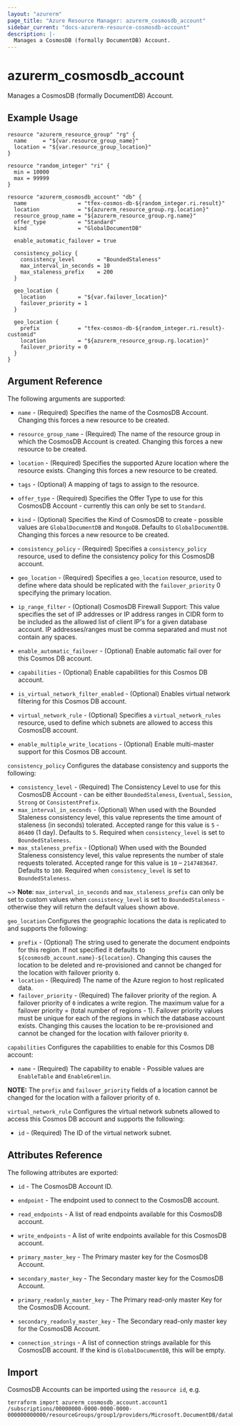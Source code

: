 ```yaml
---
layout: "azurerm"
page_title: "Azure Resource Manager: azurerm_cosmosdb_account"
sidebar_current: "docs-azurerm-resource-cosmosdb-account"
description: |-
  Manages a CosmosDB (formally DocumentDB) Account.
---
```


# azurerm_cosmosdb_account

Manages a CosmosDB (formally DocumentDB) Account.

## Example Usage

```hcl
resource "azurerm_resource_group" "rg" {
  name     = "${var.resource_group_name}"
  location = "${var.resource_group_location}"
}

resource "random_integer" "ri" {
  min = 10000
  max = 99999
}

resource "azurerm_cosmosdb_account" "db" {
  name                = "tfex-cosmos-db-${random_integer.ri.result}"
  location            = "${azurerm_resource_group.rg.location}"
  resource_group_name = "${azurerm_resource_group.rg.name}"
  offer_type          = "Standard"
  kind                = "GlobalDocumentDB"

  enable_automatic_failover = true

  consistency_policy {
    consistency_level       = "BoundedStaleness"
    max_interval_in_seconds = 10
    max_staleness_prefix    = 200
  }

  geo_location {
    location          = "${var.failover_location}"
    failover_priority = 1
  }

  geo_location {
    prefix            = "tfex-cosmos-db-${random_integer.ri.result}-customid"
    location          = "${azurerm_resource_group.rg.location}"
    failover_priority = 0
  }
}
```

## Argument Reference

The following arguments are supported:

* `name` - (Required) Specifies the name of the CosmosDB Account. Changing this forces a new resource to be created.

* `resource_group_name` - (Required) The name of the resource group in which the CosmosDB Account is created. Changing this forces a new resource to be created.

* `location` - (Required) Specifies the supported Azure location where the resource exists. Changing this forces a new resource to be created.

* `tags` - (Optional) A mapping of tags to assign to the resource.

* `offer_type` - (Required) Specifies the Offer Type to use for this CosmosDB Account - currently this can only be set to `Standard`.

* `kind` - (Optional) Specifies the Kind of CosmosDB to create - possible values are `GlobalDocumentDB` and `MongoDB`. Defaults to `GlobalDocumentDB`. Changing this forces a new resource to be created.

* `consistency_policy` - (Required) Specifies a `consistency_policy` resource, used to define the consistency policy for this CosmosDB account.

* `geo_location` - (Required) Specifies a `geo_location` resource, used to define where data should be replicated with the `failover_priority` 0 specifying the primary location.

* `ip_range_filter` - (Optional) CosmosDB Firewall Support: This value specifies the set of IP addresses or IP address ranges in CIDR form to be included as the allowed list of client IP's for a given database account. IP addresses/ranges must be comma separated and must not contain any spaces.

* `enable_automatic_failover` - (Optional) Enable automatic fail over for this Cosmos DB account.

* `capabilities` - (Optional) Enable capabilities for this Cosmos DB account.

* `is_virtual_network_filter_enabled` - (Optional) Enables virtual network filtering for this Cosmos DB account.

* `virtual_network_rule` - (Optional) Specifies a `virtual_network_rules` resource, used to define which subnets are allowed to access this CosmosDB account.

* `enable_multiple_write_locations` - (Optional) Enable multi-master support for this Cosmos DB account.

`consistency_policy` Configures the database consistency and supports the following:

* `consistency_level` - (Required) The Consistency Level to use for this CosmosDB Account - can be either `BoundedStaleness`, `Eventual`, `Session`, `Strong` or `ConsistentPrefix`.
* `max_interval_in_seconds` - (Optional) When used with the Bounded Staleness consistency level, this value represents the time amount of staleness (in seconds) tolerated. Accepted range for this value is `5` - `86400` (1 day). Defaults to `5`. Required when `consistency_level` is set to `BoundedStaleness`.
* `max_staleness_prefix` - (Optional) When used with the Bounded Staleness consistency level, this value represents the number of stale requests tolerated. Accepted range for this value is `10` – `2147483647`. Defaults to `100`. Required when `consistency_level` is set to `BoundedStaleness`.

~> **Note**: `max_interval_in_seconds` and `max_staleness_prefix` can only be set to custom values when `consistency_level` is set to `BoundedStaleness` - otherwise they will return the default values shown above.

`geo_location` Configures the geographic locations the data is replicated to and supports the following:

* `prefix` - (Optional) The string used to generate the document endpoints for this region. If not specified it defaults to `${cosmosdb_account.name}-${location}`. Changing this causes the location to be deleted and re-provisioned and cannot be changed for the location with failover priority `0`.
* `location` - (Required) The name of the Azure region to host replicated data.
* `failover_priority` - (Required) The failover priority of the region. A failover priority of `0` indicates a write region. The maximum value for a failover priority = (total number of regions - 1). Failover priority values must be unique for each of the regions in which the database account exists. Changing this causes the location to be re-provisioned and cannot be changed for the location with failover priority `0`.

`capabilities` Configures the capabilities to enable for this Cosmos DB account:

* `name` - (Required) The capability to enable - Possible values are `EnableTable` and `EnableGremlin`.

**NOTE:** The `prefix` and `failover_priority` fields of a location cannot be changed for the location with a failover priority of `0`.

`virtual_network_rule` Configures the virtual network subnets allowed to access this Cosmos DB account and supports the following:

* `id` - (Required) The ID of the virtual network subnet.

## Attributes Reference

The following attributes are exported:

* `id` - The CosmosDB Account ID.

* `endpoint` - The endpoint used to connect to the CosmosDB account.

* `read_endpoints` - A list of read endpoints available for this CosmosDB account.

* `write_endpoints` - A list of write endpoints available for this CosmosDB account.

* `primary_master_key` - The Primary master key for the CosmosDB Account.

* `secondary_master_key` - The Secondary master key for the CosmosDB Account.

* `primary_readonly_master_key` - The Primary read-only master Key for the CosmosDB Account.

* `secondary_readonly_master_key` - The Secondary read-only master key for the CosmosDB Account.

* `connection_strings` - A list of connection strings available for this CosmosDB account. If the kind is `GlobalDocumentDB`, this will be empty.


## Import

CosmosDB Accounts can be imported using the `resource id`, e.g.

```shell
terraform import azurerm_cosmosdb_account.account1 /subscriptions/00000000-0000-0000-0000-000000000000/resourceGroups/group1/providers/Microsoft.DocumentDB/databaseAccounts/account1
```
